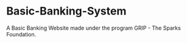 # Basic-Banking-System
A Basic Banking Website made under the program GRIP - The Sparks Foundation.
